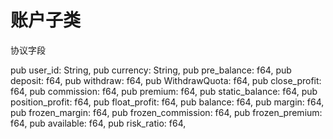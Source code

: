 # 账户子类

协议字段

pub user_id: String,
pub currency: String,
pub pre_balance: f64,
pub deposit: f64,
pub withdraw: f64,
pub WithdrawQuota: f64,
pub close_profit: f64,
pub commission: f64,
pub premium: f64,
pub static_balance: f64,
pub position_profit: f64,
pub float_profit: f64,
pub balance: f64,
pub margin: f64,
pub frozen_margin: f64,
pub frozen_commission: f64,
pub frozen_premium: f64,
pub available: f64,
pub risk_ratio: f64,

